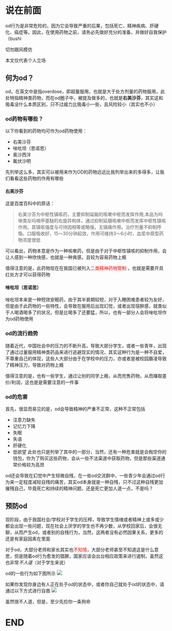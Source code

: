 # 说在前面
od行为是非常危险的，因为它会导致严重的后果，包括死亡、精神疾病、肝硬化、癌症等。因此，在使用药物之前，请务必先做好充分的准备，并做好自我保护（bushi

切勿跟风模仿

本文仅代表个人立场

## 何为od？
od，在英文中是指overdose，即超量服用，也就是大于处方剂量的药物服用，此处特指精神类药物，而在od圈子中，被提及做多的，也就是**右美沙芬**，其实这和吸毒没什么本质区别，只不过威力比吸毒小一些，且风险较小（其实也不小）

### od药物有哪些？
以下你看到的药物均可作为od药物使用：
- 右美沙芬
- 唑吡坦（思诺思）
- 奥沙西泮
- 氟伏沙明

先列举这么多，其实可以被用来作为OD的药物远远比我列举出来的多得多，让我们看看这些药物的作用有哪些

#### 右美沙芬
这是百度百科中的原话：
>右美沙芬为中枢性镇咳药，主要抑制延脑的咳嗽中枢而发挥作用,本品为吗啡类左吗喃甲基醚的右旋异构体，通过抑制延髓咳嗽中枢而发挥中枢性镇咳作用。其镇咳强度与可待因相等或略强，无镇痛作用。治疗剂量不抑制呼吸。口服吸收好，15～30分钟起效，作用可维持3～6小时，血浆中原型药物浓度很低

可以看出，药物本意是作为一种咳嗽药，但是由于对于中枢性镇咳的抑制作用，会让人感到一种欣快感，也就是一种爽感，且较为容易药物上瘾

值得注意的是，此药物现在在我国已被列入<span style="color: red;">二类精神药物管制</span>
，也就是需要开具红处方才可以获得药物
#### 唑吡坦（思诺思）
唑吡坦本来是一种短效安眠药，由于其半衰期较短，对于入睡困难患者较为友好，但是由于此药物的一些特性，会导致在服用后出现幻觉，或者出现宿醉感，就类似于人喝酒喝多了的状况，但是比喝多了还要猛，所以，也有一部分人会将唑吡坦作为od药物使用

### od的流行趋势
随着近代，中国社会中的压力的不断升高，导致大部分学生，或者一些青年，出现了通过过量服用精神类药品来进行逃避现实的情况，其实这种行为是一种不自爱，不尊重自己的体现，这些人大部分由于在学校中的压力，亦或者是被校园霸凌导致了精神压力，导致对药物上瘾

值得注意的是，也有一些学生，通过让别的同学上瘾，从而兜售药物，从而赚取差价/利润，这也是是需要注意的一件事

### od的危害
首先，很显而易见的是，od会导致精神的严重不正常，这种不正常包括
- 注意力缺失
- 记忆力下降
- 失眠
- 失语
- 肝硬化
- 低欲望
此处也只是列举了其中的一部分，当然，还有一种危害就是会掏空你的钱包，你为了购买这些药物，会从一些不法渠道中获取药物，但是那些渠道通常价格较为高昂

od还会导致在幻觉中产生轻微自残，在一些od交流群中，一些青少年会通过od行为来一定程度减轻自残的痛苦，其实od本身就是一种自残，只不过这种自残更加摧残自己，毕竟死亡和持续的精神问题，还是死亡更加人道一点，不是吗？

## 预防od
现阶段，由于我国社会/学校对于学生的压榨，导致学生情绪或者精神上或多或少都会出现一些问题，现在社会上厌学的学生也不再少数，从学校回家后，会很无聊，从而产生od，或者别的自残行为，当然，这两者没有必然因果关系，更多的还是有家庭因素在里面

对于od，大部分老师和家长其实也<span style="color: red;">不知情</span>，大部分老师甚至不知道这是什么意思，但是随着od行为愈发的猖獗，国家应该会出台相应政策来进行遏制，虽然这也非常*不人道*（对于学生来说）

od的一些行为如下图所示
![](https://images-ave.oss-rg-china-mainland.aliyuncs.com/20240926001358.png)

如果你发现你身边有人正在处于od的状态中，或者你自己就处于od的状态中，请通过以下方式进行自救
![](https://images-ave.oss-rg-china-mainland.aliyuncs.com/20240926001433.png)

虽然很不人道，但是，至少先捡你一条狗命

# END
